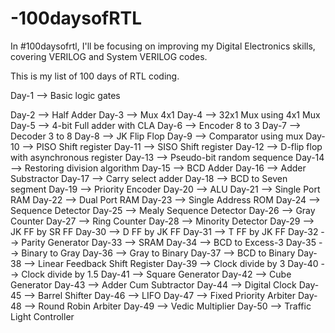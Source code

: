 # -100daysofRTL
In #100daysofrtl, I'll be focusing on improving my Digital Electronics skills, covering VERILOG and System VERILOG codes.

This is my list of 100 days of RTL coding.

Day-1 --> Basic logic gates

Day-2 --> Half Adder
Day-3 --> Mux 4x1
Day-4 --> 32x1 Mux using 4x1 Mux
Day-5 --> 4-bit Full adder with CLA
Day-6 --> Encoder 8 to 3
Day-7 --> Decoder 3 to 8
Day-8 --> JK Flip Flop
Day-9 --> Comparator using mux
Day-10 --> PISO Shift register
Day-11 --> SISO Shift register 
Day-12 --> D-flip flop with asynchronous register 
Day-13 --> Pseudo-bit random sequence
Day-14 --> Restoring division algorithm
Day-15 --> BCD Adder
Day-16 --> Adder Substractor
Day-17 --> Carry select adder
Day-18 --> BCD to Seven segment
Day-19 --> Priority Encoder
Day-20 --> ALU
Day-21 --> Single Port RAM
Day-22 --> Dual Port RAM
Day-23 --> Single Address ROM
Day-24 --> Sequence Detector
Day-25 --> Mealy Sequence Detector
Day-26 --> Gray Counter
Day-27 --> Ring Counter
Day-28 --> Minority Detector
Day-29 --> JK FF by SR FF
Day-30 --> D FF by JK FF
Day-31 --> T FF by JK FF
Day-32 --> Parity Generator
Day-33 --> SRAM
Day-34 --> BCD to Excess-3
Day-35 --> Binary to Gray
Day-36 --> Gray to Binary
Day-37 --> BCD to Binary
Day-38 --> Linear Feedback Shift Register
Day-39 --> Clock divide by 3
Day-40 --> Clock divide by 1.5
Day-41 --> Square Generator
Day-42 --> Cube Generator
Day-43 --> Adder Cum Subtractor
Day-44 --> Digital Clock 
Day-45 --> Barrel Shifter 
Day-46 --> LIFO
Day-47 --> Fixed Priority Arbiter
Day-48 --> Round Robin Arbiter
Day-49 --> Vedic Multiplier 
Day-50 --> Traffic Light Controller
